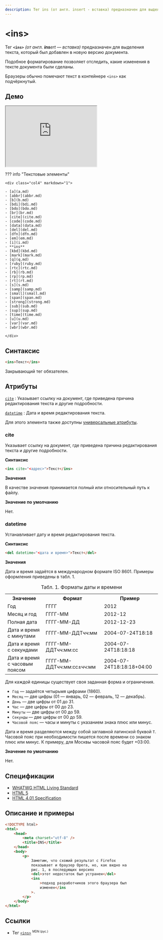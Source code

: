 ```yaml
---
description: Тег ins (от англ. insert - вставка) предназначен для выделения текста, который был добавлен в новую версию документа
---
```


# &lt;ins&gt;

Тег **`<ins>`** _(от англ. **ins**ert — вставка)_ предназначен для выделения текста, который был добавлен в новую версию документа.

Подобное форматирование позволяет отследить, какие изменения в тексте документа были сделаны.

Браузеры обычно помечают текст в контейнере `<ins>` как подчёркнутый.

## Демо

<iframe class="interactive is-tabbed-standard-height" height="200" src="https://interactive-examples.mdn.mozilla.net/pages/tabbed/ins.html" title="MDN Web Docs Interactive Example" loading="lazy" data-readystate="complete"></iframe>

??? info "Текстовые элементы"

    <div class="col4" markdown="1">

    - [a](a.md)
    - [abbr](abbr.md)
    - [b](b.md)
    - [bdi](bdi.md)
    - [bdo](bdo.md)
    - [br](br.md)
    - [cite](cite.md)
    - [code](code.md)
    - [data](data.md)
    - [del](del.md)
    - [dfn](dfn.md)
    - [em](em.md)
    - [i](i.md)
    - **ins**
    - [kbd](kbd.md)
    - [mark](mark.md)
    - [q](q.md)
    - [ruby](ruby.md)
    - [rtc](rtc.md)
    - [rb](rb.md)
    - [rp](rp.md)
    - [rt](rt.md)
    - [s](s.md)
    - [samp](samp.md)
    - [small](small.md)
    - [span](span.md)
    - [strong](strong.md)
    - [sub](sub.md)
    - [sup](sup.md)
    - [time](time.md)
    - [u](u.md)
    - [var](var.md)
    - [wbr](wbr.md)

    </div>

## Синтаксис

```html
<ins>Текст</ins>
```

Закрывающий тег обязателен.

## Атрибуты

[`cite`](#cite)
: Указывает ссылку на документ, где приведена причина редактирования текста и другие подробности.

[`datetime`](#datetime)
: Дата и время редактирования текста.

Для этого элемента также доступны [универсальные атрибуты](uni-attr.md).

### cite

Указывает ссылку на документ, где приведена причина редактирования текста и другие подробности.

**Синтаксис**

```html
<ins cite="<адрес>">Текст</ins>
```

**Значения**

В качестве значения принимается полный или относительный путь к файлу.

**Значение по умолчанию**

Нет.

### datetime

Устанавливает дату и время редактирования текста.

**Синтаксис**

```html
<del datetime="<дата и время>">Текст</del>
```

**Значения**

Дата и время задаётся в международном формате ISO 8601. Примеры оформления приведены в табл. 1.

<table>
<caption>Табл. 1. Форматы даты и времени</caption>
<tr><th>Значение</th><th>Формат</th><th>Пример</th></tr>
<tr><td>Год</td><td>ГГГГ</td><td>2012</td></tr>
<tr><td>Месяц и год</td><td>ГГГГ-ММ</td><td>2012-12</td></tr>
<tr><td>Полная дата</td><td>ГГГГ-ММ-ДД</td><td>2012-12-23</td></tr>
<tr><td>Дата и время с минутами</td><td>ГГГГ-ММ-ДДTчч:мм</td><td>2004-07-24T18:18</td></tr>
<tr><td>Дата и время с секундами</td><td>ГГГГ-ММ-ДДTчч:мм:сс</td><td>2004-07-24T18:18:18</td></tr>
<tr><td>Дата и время с часовым поясом</td><td>ГГГГ-ММ-ДДTчч:мм:сс±чч:мм</td><td>2004-07-24T18:18:18+04:00</td></tr>
</table>

Для каждой единицы существует своя заданная форма и ограничения.

-   `Год` — задаётся четырьмя цифрами (1860).
-   `Месяц` — две цифры (01 — январь, 02 — февраль, 12 — декабрь).
-   `День` — две цифры от 01 до 31.
-   `Час` — две цифры от 00 до 23.
-   `Минуты` — две цифры от 00 до 59.
-   `Секунды` — две цифры от 00 до 59.
-   `Часовой пояс` — часы и минуты с указанием знака плюс или минус.

Дата и время разделяются между собой заглавной латинской буквой `T`. Часовой пояс при необходимости пишется после времени со знаком плюс или минус. К примеру, для Москвы часовой пояс будет +03:00.

**Значение по умолчанию**

Нет.

## Спецификации

-   [WHATWG HTML Living Standard](https://html.spec.whatwg.org/multipage/semantics.html#the-ins-element)
-   [HTML 5](http://www.w3.org/TR/html5/edits.html#the-ins-element)
-   [HTML 4.01 Specification](http://www.w3.org/TR/html401/struct/text.html#h-9.4)

## Описание и примеры

```html
<!DOCTYPE html>
<html>
    <head>
        <meta charset="utf-8" />
        <title>INS</title>
    </head>
    <body>
        <p>
            Заметим, что схожий результат с Firefox
            показывает и браузер Opera, но, как видно на
            рис. 1, в последующих версиях
            <del>этот недостаток был устранен</del>
            <ins
                >подход разработчиков этого браузера был
                изменен</ins
            >.
        </p>
    </body>
</html>
```

## Ссылки

-   Тег [`<ins>`](https://developer.mozilla.org/ru/docs/Web/HTML/Element/ins) <sup><small>MDN (рус.)</small></sup>
